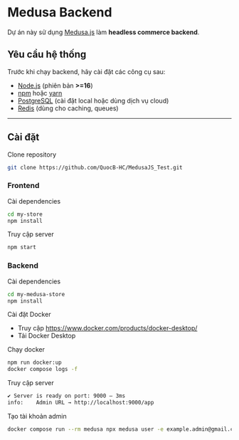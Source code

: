 # Medusa Backend

Dự án này sử dụng [Medusa.js](https://docs.medusajs.com/) làm **headless commerce backend**.

## Yêu cầu hệ thống
Trước khi chạy backend, hãy cài đặt các công cụ sau:
- [Node.js](https://nodejs.org/) (phiên bản **>=16**)
- [npm](https://www.npmjs.com/) hoặc [yarn](https://yarnpkg.com/)
- [PostgreSQL](https://www.postgresql.org/) (cài đặt local hoặc dùng dịch vụ cloud)
- [Redis](https://redis.io/) (dùng cho caching, queues)

---

## Cài đặt

Clone repository
```bash
git clone https://github.com/QuocB-HC/MedusaJS_Test.git
```

### Frontend

Cài dependencies
```bash
cd my-store
npm install
```

Truy cập server
```bash
npm start
```

### Backend

Cài dependencies
```bash
cd my-medusa-store
npm install
```

Cài đặt Docker
- Truy cập https://www.docker.com/products/docker-desktop/
- Tải Docker Desktop

Chạy docker
```bash
npm run docker:up
docker compose logs -f
```

Truy cập server
```bash
✔ Server is ready on port: 9000 – 3ms
info:    Admin URL → http://localhost:9000/app
```

Tạo tài khoản admin
```bash
docker compose run --rm medusa npx medusa user -e example.admin@gmail.com -p 123456
```